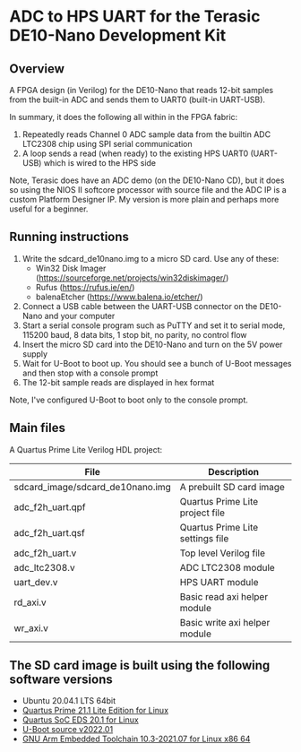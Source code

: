 # ADC to HPS UART for the Terasic DE10-Nano Development Kit

## Overview

A FPGA design (in Verilog) for the DE10-Nano that reads 12-bit samples from the built-in ADC and sends them to UART0 (built-in UART-USB).

In summary, it does the following all within in the FPGA fabric:
1. Repeatedly reads Channel 0 ADC sample data from the builtin ADC LTC2308 chip using SPI serial communication
2. A loop sends a read (when ready) to the existing HPS UART0 (UART-USB) which is wired to the HPS side

Note, Terasic does have an ADC demo (on the DE10-Nano CD), but it does so using the NIOS II softcore processor with source file and the ADC IP is a custom Platform Designer IP.  My version is more plain and perhaps more useful for a beginner.

## Running instructions

1. Write the sdcard_de10nano.img to a micro SD card.  Use any of these:
   - Win32 Disk Imager (https://sourceforge.net/projects/win32diskimager/)
   - Rufus (https://rufus.ie/en/)
   - balenaEtcher (https://www.balena.io/etcher/)
2. Connect a USB cable between the UART-USB connector on the DE10-Nano and your computer
3. Start a serial console program such as PuTTY and set it to serial mode, 115200 baud, 8 data bits, 1 stop bit, no parity, no control flow
4. Insert the micro SD card into the DE10-Nano and turn on the 5V power supply
5. Wait for U-Boot to boot up.  You should see a bunch of U-Boot messages and then stop with a console prompt
6. The 12-bit sample reads are displayed in hex format

Note, I've configured U-Boot to boot only to the console prompt.

## Main files

A Quartus Prime Lite Verilog HDL project:

| File                             | Description                                         |
| -------------------------------- | --------------------------------------------------- |
| sdcard_image/sdcard_de10nano.img | A prebuilt SD card image                            |
| adc_f2h_uart.qpf                 | Quartus Prime Lite project file                     |
| adc_f2h_uart.qsf                 | Quartus Prime Lite settings file                    |
| adc_f2h_uart.v                   | Top level Verilog file                              |
| adc_ltc2308.v                    | ADC LTC2308 module                                  |
| uart_dev.v                       | HPS UART module                                     |
| rd_axi.v                         | Basic read axi helper module                        |
| wr_axi.v                         | Basic write axi helper module                       |

## The SD card image is built using the following software versions

- Ubuntu 20.04.1 LTS 64bit
- [Quartus Prime 21.1 Lite Edition for Linux](https://www.intel.co.uk/content/www/uk/en/software/programmable/quartus-prime/download.html)
- [Quartus SoC EDS 20.1 for Linux](https://fpgasoftware.intel.com/soceds)
- [U-Boot source v2022.01](https://github.com/u-boot/u-boot/tree/v2022.01)
- [GNU Arm Embedded Toolchain 10.3-2021.07 for Linux x86 64](https://developer.arm.com/tools-and-software/open-source-software/developer-tools/gnu-toolchain/gnu-a/downloads)
